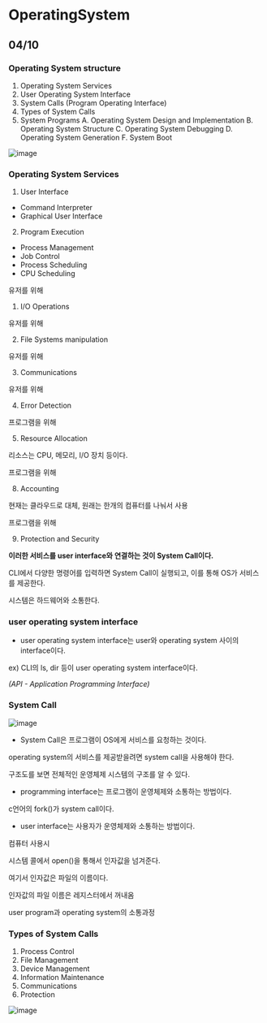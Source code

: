 # OperatingSystem

## 04/10

### Operating System structure

1. Operating System Services
2. User Operating System Interface
3. System Calls (Program Operating Interface)
4. Types of System Calls
5. System Programs
A. Operating System Design and Implementation
B. Operating System Structure
C. Operating System Debugging
D. Operating System Generation
F. System Boot

![image](https://user-images.githubusercontent.com/84510455/230811580-8a214e71-5a43-4b86-8073-b675a031e158.png)

### Operating System Services

1. User Interface

- Command Interpreter
- Graphical User Interface

2. Program Execution

- Process Management
- Job Control
- Process Scheduling
- CPU Scheduling

유저를 위해

1. I/O Operations

유저를 위해

2. File Systems manipulation

유저를 위해

3. Communications

유저를 위해

4. Error Detection

프로그램을 위해

5. Resource Allocation

리소스는 CPU, 메모리, I/O 장치 등이다.

프로그램을 위해

8. Accounting

현재는 클라우드로 대체, 원래는 한개의 컴퓨터를 나눠서 사용

프로그램을 위해

9. Protection and Security

**이러한 서비스를 user interface와 연결하는 것이 System Call이다.**  

CLI에서 다양한 명령어를 입력하면 System Call이 실행되고, 이를 통해 OS가 서비스를 제공한다.  

시스템은 하드웨어와 소통한다.  

### user operating system interface

- user operating system interface는 user와 operating system 사이의 interface이다.

ex) CLI의 ls, dir 등이 user operating system interface이다.

*(API - Application Programming Interface)*

### System Call

![image](https://user-images.githubusercontent.com/84510455/230815506-a7175a41-4287-4ede-95d4-54619336e54d.png)

- System Call은 프로그램이 OS에게 서비스를 요청하는 것이다.

operating system의 서비스를 제공받을려면 system call을 사용해야 한다.  

구조도를 보면 전체적인 운영체제 시스템의 구조를 알 수 있다.  

- programming interface는 프로그램이 운영체제와 소통하는 방법이다.

c언어의 fork()가 system call이다.

- user interface는 사용자가 운영체제와 소통하는 방법이다.

컴퓨터 사용시

시스템 콜에서 open()을 통해서 인자값을 넘겨준다.  

여기서 인자값은 파일의 이름이다.

인자값의 파일 이름은 레지스터에서 꺼내옴

user program과 operating system의 소통과정

### Types of System Calls

1. Process Control
2. File Management
3. Device Management
4. Information Maintenance
5. Communications
6. Protection

![image](https://user-images.githubusercontent.com/84510455/230815558-eeb6514e-e374-48b7-aabe-9ef779ba08eb.png)